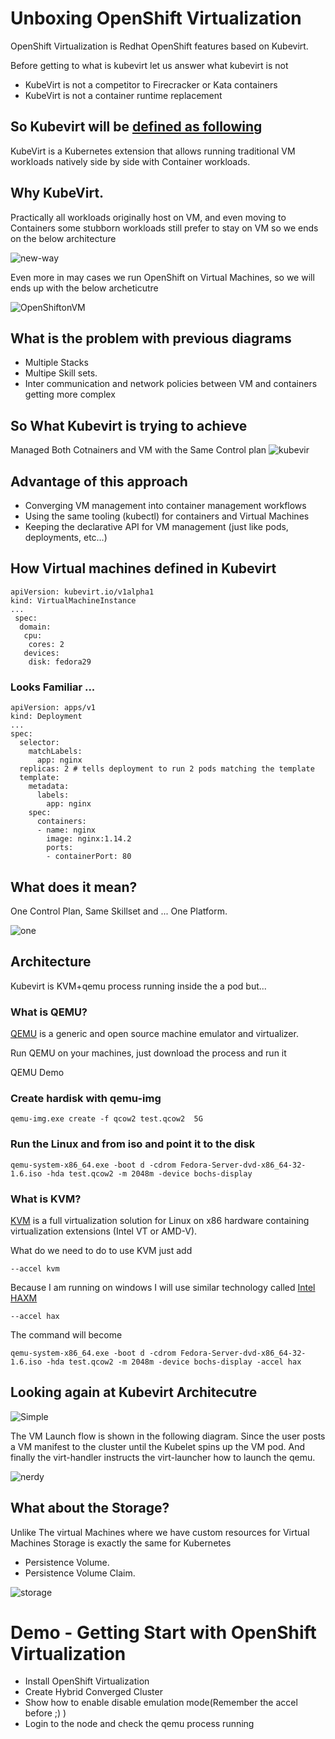 # Unboxing OpenShift Virtualization 

OpenShift Virtualization is Redhat OpenShift features based on Kubevirt.

Before getting to what is kubevirt let us answer what kubevirt is not

* KubeVirt is not a competitor to Firecracker or Kata containers
* KubeVirt is not a container runtime replacement

## So Kubevirt will be  [defined as following](https://kubevirt.io/2020/KubeVirt_deep_dive-virtualized_gpu_workloads.html)

KubeVirt is a Kubernetes extension that allows running traditional VM workloads natively side by side with Container workloads.

## Why KubeVirt.

Practically all workloads originally host on VM, and even moving to Containers some stubborn workloads still prefer to stay on VM so we ends on the below architecture

![new-way](https://kubevirt.io/assets/2020-02-06-KubeVirt_deep_dive-virtualized_gpu_workloads/kubevirt_infrastructure_convergence.png)

Even more in may cases we run OpenShift on Virtual Machines, so we will ends up with the below archeticutre 

![OpenShiftonVM](https://miro.medium.com/max/700/0*7YVPoilhOjkH0qGo.png)


## What is the problem with previous diagrams 

* Multiple Stacks
* Multipe Skill sets.
* Inter communication and network policies between VM and containers getting more complex

## So What Kubevirt is trying to achieve 

Managed Both Cotnainers and VM with the Same Control plan 
![kubevir](https://miro.medium.com/max/700/0*BEWQ2I0c_XPH8Np9.png)

## Advantage of this approach 

* Converging VM management into container management workflows
* Using the same tooling (kubectl) for containers and Virtual Machines
* Keeping the declarative API for VM management (just like pods, deployments, etc…)

## How Virtual machines defined in Kubevirt

```
apiVersion: kubevirt.io/v1alpha1
kind: VirtualMachineInstance
...
 spec:
  domain:
   cpu:
    cores: 2
   devices:
    disk: fedora29
```    
### Looks Familiar  ...

```
apiVersion: apps/v1
kind: Deployment
...
spec:
  selector:
    matchLabels:
      app: nginx
  replicas: 2 # tells deployment to run 2 pods matching the template
  template:
    metadata:
      labels:
        app: nginx
    spec:
      containers:
      - name: nginx
        image: nginx:1.14.2
        ports:
        - containerPort: 80
```

## What does it mean?

One Control Plan, Same Skillset and ... One Platform.

![one](https://upload.wikimedia.org/wikipedia/en/f/fc/TheOnefilm.jpg)

## Architecture 

Kubevirt is KVM+qemu process running inside the a pod but... 

### What is QEMU?

[QEMU](https://www.qemu.org/)  is a generic and open source machine emulator and virtualizer.

Run QEMU on your machines, just download the process and run it 

QEMU Demo 

### Create hardisk with qemu-img 

```
qemu-img.exe create -f qcow2 test.qcow2  5G
```
### Run the Linux and from iso and point it to the disk 
```
qemu-system-x86_64.exe -boot d -cdrom Fedora-Server-dvd-x86_64-32-1.6.iso -hda test.qcow2 -m 2048m -device bochs-display
```

### What is KVM?

[KVM](https://www.linux-kvm.org/page/Main_Page)  is a full virtualization solution for Linux on x86 hardware containing virtualization extensions (Intel VT or AMD-V).

What do we need to do to use KVM just add 

```
--accel kvm
```

Because I am running on windows I will use similar technology called [Intel HAXM](https://github.com/intel/haxm)
```
--accel hax
```

The command will become 

```
qemu-system-x86_64.exe -boot d -cdrom Fedora-Server-dvd-x86_64-32-1.6.iso -hda test.qcow2 -m 2048m -device bochs-display -accel hax
```

## Looking again at Kubevirt Architecutre 


![Simple](https://kubevirt.io/assets/2020-02-06-KubeVirt_deep_dive-virtualized_gpu_workloads/kubevirt_virtual_machine.png)

The VM Launch flow is shown in the following diagram. Since the user posts a VM manifest to the cluster until the Kubelet spins up the VM pod. And finally the virt-handler instructs the virt-launcher how to launch the qemu.

![nerdy](https://kubevirt.io/assets/2020-02-06-KubeVirt_deep_dive-virtualized_gpu_workloads/kubevirt_vm_launch_flow.png)



## What about the Storage?

Unlike The virtual Machines where we have custom resources for Virtual Machines Storage is exactly the same for Kubernetes
* Persistence Volume.
* Persistence Volume Claim.

![storage](https://kubevirt.io/assets/2020-02-06-KubeVirt_deep_dive-virtualized_gpu_workloads/kubevirt_volumes.png)

# Demo - Getting Start with OpenShift Virtualization 
* Install OpenShift Virtualization
* Create Hybrid Converged Cluster
* Show how to enable disable emulation mode(Remember the accel before ;) )
* Login to the node and check the qemu process running







